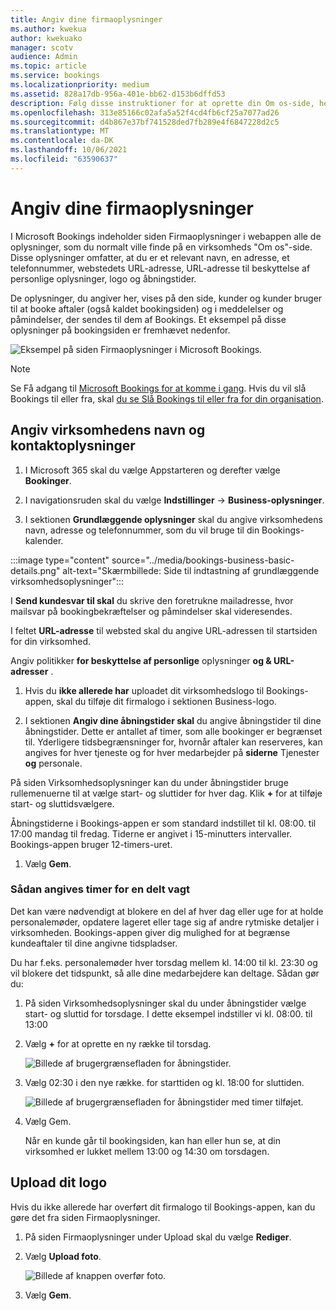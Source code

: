 ```yaml
---
title: Angiv dine firmaoplysninger
ms.author: kwekua
author: kwekuako
manager: scotv
audience: Admin
ms.topic: article
ms.service: bookings
ms.localizationpriority: medium
ms.assetid: 828a17db-956a-401e-bb62-d153b6dffd53
description: Følg disse instruktioner for at oprette din Om os-side, herunder virksomhedens navn, adresse, telefonnummer, webstedets URL-adresse, logo og åbningstider i Microsoft Bookings.
ms.openlocfilehash: 313e85166c02afa5a52f4cd4fb6cf25a7077ad26
ms.sourcegitcommit: d4b867e37bf741528ded7fb289e4f6847228d2c5
ms.translationtype: MT
ms.contentlocale: da-DK
ms.lasthandoff: 10/06/2021
ms.locfileid: "63590637"
---
```

# <a name="enter-your-business-information"></a>Angiv dine firmaoplysninger

I Microsoft Bookings indeholder siden Firmaoplysninger i webappen alle de oplysninger, som du normalt ville finde på en virksomheds "Om os"-side. Disse oplysninger omfatter, at du er et relevant navn, en adresse, et telefonnummer, webstedets URL-adresse, URL-adresse til beskyttelse af personlige oplysninger, logo og åbningstider.

De oplysninger, du angiver her, vises på den side, kunder og kunder bruger til at booke aftaler (også kaldet bookingsiden) og i meddelelser og påmindelser, der sendes til dem af Bookings. Et eksempel på disse oplysninger på bookingsiden er fremhævet nedenfor.

   ![Eksempel på siden Firmaoplysninger i Microsoft Bookings.](../media/bookings-business-info.png)

> [!NOTE]
> Se Få adgang til [Microsoft Bookings for at komme i gang](get-access.md). Hvis du vil slå Bookings til eller fra, skal [du se Slå Bookings til eller fra for din organisation](turn-bookings-on-or-off.md).

## <a name="provide-business-name-and-contact-information"></a>Angiv virksomhedens navn og kontaktoplysninger

1. I Microsoft 365 skal du vælge Appstarteren og derefter vælge **Bookinger**.

1. I navigationsruden skal du vælge **Indstillinger** ->  **Business-oplysninger**.

1. I sektionen **Grundlæggende oplysninger** skal du angive virksomhedens navn, adresse og telefonnummer, som du vil bruge til din Bookings-kalender.

:::image type="content" source="../media/bookings-business-basic-details.png" alt-text="Skærmbillede: Side til indtastning af grundlæggende virksomhedsoplysninger":::

I **Send kundesvar til skal** du skrive den foretrukne mailadresse, hvor mailsvar på bookingbekræftelser og påmindelser skal videresendes.

I feltet **URL-adresse** til websted skal du angive URL-adressen til startsiden for din virksomhed.

Angiv politikker **for beskyttelse af personlige** oplysninger **og & URL-adresser** .

1. Hvis du **ikke allerede har** uploadet dit virksomhedslogo til Bookings-appen, skal du tilføje dit firmalogo i sektionen Business-logo.

1. I sektionen **Angiv dine åbningstider skal** du angive åbningstider til dine åbningstider. Dette er antallet af timer, som alle bookinger er begrænset til. Yderligere tidsbegrænsninger for, hvornår aftaler kan reserveres, kan angives for hver tjeneste og for hver medarbejder på **siderne** Tjenester **og** personale.

På siden Virksomhedsoplysninger kan du under åbningstider bruge rullemenuerne til at vælge start- og sluttider for hver dag. Klik **+** for at tilføje start- og sluttidsvælgere.

Åbningstiderne i Bookings-appen er som standard indstillet til kl. 08:00. til 17:00 mandag til fredag. Tiderne er angivet i 15-minutters intervaller. Bookings-appen bruger 12-timers-uret.

1. Vælg **Gem**.

### <a name="how-to-set-hours-for-a-split-shift"></a>Sådan angives timer for en delt vagt

Det kan være nødvendigt at blokere en del af hver dag eller uge for at holde personalemøder, opdatere lageret eller tage sig af andre rytmiske detaljer i virksomheden. Bookings-appen giver dig mulighed for at begrænse kundeaftaler til dine angivne tidspladser.

Du har f.eks. personalemøder hver torsdag mellem kl. 14:00 til kl. 23:30 og vil blokere det tidspunkt, så alle dine medarbejdere kan deltage. Sådan gør du:

1. På siden Virksomhedsoplysninger skal du under åbningstider vælge start- og sluttid for torsdage. I dette eksempel indstiller vi kl. 08:00. til 13:00

1. Vælg **+** for at oprette en ny række til torsdag.

   ![Billede af brugergrænsefladen for åbningstider.](../media/bookings-split-shift.png)

1. Vælg 02:30 i den nye række. for starttiden og kl. 18:00 for sluttiden.

   ![Billede af brugergrænsefladen for åbningstider med timer tilføjet.](../media/bookings-split-shift-hours.png)

1. Vælg Gem.

    Når en kunde går til bookingsiden, kan han eller hun se, at din virksomhed er lukket mellem 13:00 og 14:30 om torsdagen.

## <a name="upload-your-logo"></a>Upload dit logo

Hvis du ikke allerede har overført dit firmalogo til Bookings-appen, kan du gøre det fra siden Firmaoplysninger.

1. På siden Firmaoplysninger under Upload skal du vælge **Rediger**.

1. Vælg **Upload foto**.

   ![Billede af knappen overfør foto.](../media/bookings-upload-photo.png)

1. Vælg **Gem**.
